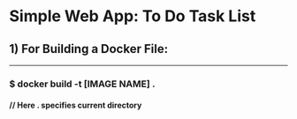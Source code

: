 # Simple Web App: To Do Task List

## 1) For Building a Docker File:
-----------------------------------------------------------------------------------------------------------------------------------------------------------------------------------
### $ docker build -t [IMAGE NAME] .

#### // Here . specifies current directory
